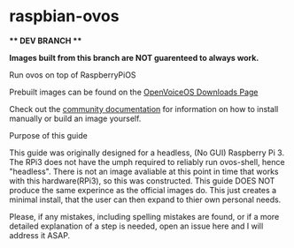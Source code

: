 # raspbian-ovos

<strong>** DEV BRANCH **</strong>

<strong>Images built from this branch are NOT guarenteed to always work.</strong>

Run ovos on top of RaspberryPiOS

Prebuilt images can be found on the [OpenVoiceOS Downloads Page](https://downloads.openvoiceos.com/images/raspbian/)

Check out the [community documentation](https://openvoiceos.github.io/community-docs/install_raspbian/) for information on how to install manually or build an image yourself.

Purpose of this guide

This guide was originally designed for a headless, (No GUI) Raspberry Pi 3. The RPi3 does not have the umph required to reliably run ovos-shell, hence "headless". There is not an image avaliable at this point in time that works with this hardware(RPi3), so this was constructed. This guide DOES NOT produce the same experince as the official images do. This just creates a minimal install, that the user can then expand to thier own personal needs.

Please, if any mistakes, including spelling mistakes are found, or if a more detailed explanation of a step is needed, open an issue here and I will address it ASAP.
